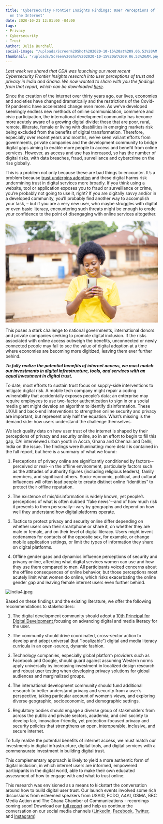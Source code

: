 ```yaml
---
title: 'Cybersecurity Frontier Insights Findings: User Perceptions of Trust and Privacy
  on the Internet'
date: 2020-10-21 12:01:00 -04:00
tags:
- Privacy
- Cybersecurity
- Trust
Author: Julia Burchell
social-image: "/uploads/Screen%20Shot%202020-10-15%20at%209.06.53%20AM.png"
thumbnail: "/uploads/Screen%20Shot%202020-10-15%20at%209.06.53%20AM.png"
---
```


*Last week we shared that CDA was launching our most recent Cybersecurity Frontier Insights research into user perceptions of trust and privacy in India and Ghana. We now wanted to share with you the findings from that report, which can be downloaded [here](https://www.dai.com/fi-cyber-user-trust.pdf).*

Since the creation of the internet over thirty years ago, our lives, economies and societies have changed dramatically and the restrictions of the Covid-19 pandemic have accelerated change even more. As we’ve developed seemingly endless new methods of online communication, commerce and civic participation, the international development community has become more acutely aware of a growing digital divide: those that are poor, rural, remote, illiterate, female or living with disabilities in emerging markets risk being excluded from the benefits of digital transformation. Therefore, especially over recent years and months, we’ve seen valiant efforts from governments, private companies and the development community to bridge digital gaps aiming to enable more people to access and benefit from online services. However, as access and use has increased, so has the number of digital risks, with data breaches, fraud, surveillance and cybercrime on the rise globally.

<!--more-->

This is a problem not only because these are bad things to encounter. It’s a problem because [trust underpins adoption](https://www.dai.com/cda-cybersecurity.pdf) and these digital harms risk undermining trust in digital services more broadly. If you think using a website, tool or application exposes you to fraud or surveillance or crime, you’re probably not going to use it, right? If you are digitally savvy and/or in a developed community, you’ll probably find another way to accomplish your task, – but if you are a very new user, who maybe struggles with digital or even basic literacy, encountering such threats might be enough to erode your confidence to the point of disengaging with online services altogether.

![Ghana4.jpeg](/uploads/Ghana4.jpeg)

This poses a stark challenge to national governments, international donors and private companies seeking to promote digital inclusion. If the risks associated with online access outweigh the benefits, unconnected or newly connected people may fail to see the value of digital adoption at a time where economies are becoming more digitized, leaving them ever further behind.

***To fully realize the potential benefits of internet access, we must match our investments in digital infrastructure, tools, and services with an equal investment in digital trust.***

To date, most efforts to sustain trust focus on supply-side interventions to mitigate digital risk. A mobile tech company might repair a coding vulnerability that accidentally exposes people’s data; an enterprise may require employees to use two-factor authentication to sign in or a social media giant might develop an algorithm to identify disinformation. These UX/UI and back-end interventions to strengthen online security and privacy are important, but represent only half the equation. What’s missing is the demand side: how users understand the challenge themselves.

We lack quality data on how user trust of the internet is shaped by their perceptions of privacy and security online, so in an effort to begin to fill this gap, DAI interviewed urban youth in Accra, Ghana and Chennai and Delhi, India on the issue. The findings were illuminating: more detail is contained in the full report, but here is a summary of what we found:

1. Perceptions of privacy online are significantly conditioned by factors--perceived or real--in the offline environment, particularly factors such as the attitudes of authority figures (including religious leaders), family members, and significant others. Socio-economic, political, and cultural influences will often lead people to create distinct online “identities” to protect their offline reputation.

2. The existence of mis/disinformation is widely known, yet people’s perceptions of what is often dubbed “fake news”--and of how much risk it presents to them personally--vary by geography and depend on how well they understand how digital platforms operate.

3. Tactics to protect privacy and security online differ depending on whether users own their smartphone or share it, on whether they are male or female, and on their level of digital literacy. Users might invent codenames for contacts of the opposite sex, for example, or change mobile application settings, or limit the types of information they share on digital platforms.

4. Offline gender gaps and dynamics influence perceptions of security and privacy online, affecting what digital services women can use and how they use them compared to men. All participants voiced concerns about the offline consequences of online behavior, but those perceptions most acutely limit what women do online, which risks exacerbating the online gender gap and leaving female internet users even further behind.

![India4.jpeg](/uploads/India4.jpeg)

Based on these findings and the existing literature, we offer the following recommendations to stakeholders:

1. The digital development community should adopt a [10th Principal for Digital Development ](https://dai-global-digital.com/the-missing-digital-principle-educate-the-user.html)focusing on advancing digital and media literacy for the user.

2. The community should drive coordinated, cross-sector action to develop and adopt universal (but “localizable”) digital and media literacy curricula in an open-source, dynamic fashion.

3. Technology companies, especially global platform providers such as Facebook and Google, should guard against assuming Western norms apply universally by increasing investment in localized design research and robust user testing when developing privacy solutions for global audiences and marginalized groups.

4. The international development community should fund additional research to better understand privacy and security from a user’s perspective, taking particular account of women’s views, and exploring diverse geographic, socioeconomic, and demographic settings.

5. Regulatory bodies should engage a diverse group of stakeholders from across the public and private sectors, academia, and civil society to develop fair, innovation-friendly, yet protection-focused privacy and security policies that strengthens an open, interoperable, inclusive, and secure internet.

To fully realize the potential benefits of internet access, we must match our investments in digital infrastructure, digital tools, and digital services with a commensurate investment in building digital trust.

This complementary approach is likely to yield a more authentic form of digital inclusion, in which internet users are informed, empowered participants in the digital world, able to make their own educated assessment of how to engage with and what to trust online.

This research was envisioned as a means to kickstart the conversation around how to build digital user trust. Our launch events involved some rich discussions from esteemed speakers from USAID, FCDO, A4AI, GSMA, BBC Media Action and The Ghana Chamber of Communications - recordings coming soon! Download our [full report](https://www.dai.com/fi-cyber-user-trust.pdf) and help us continue the conversation on our social media channels ([LinkedIn](https://www.dai.com/fi-cyber-user-trust.pdf), [Facebook](https://www.facebook.com/DAIGlobal/), [Twitter](https://twitter.com/daiglobal), and [Instagram](https://www.instagram.com/daiglobal/))